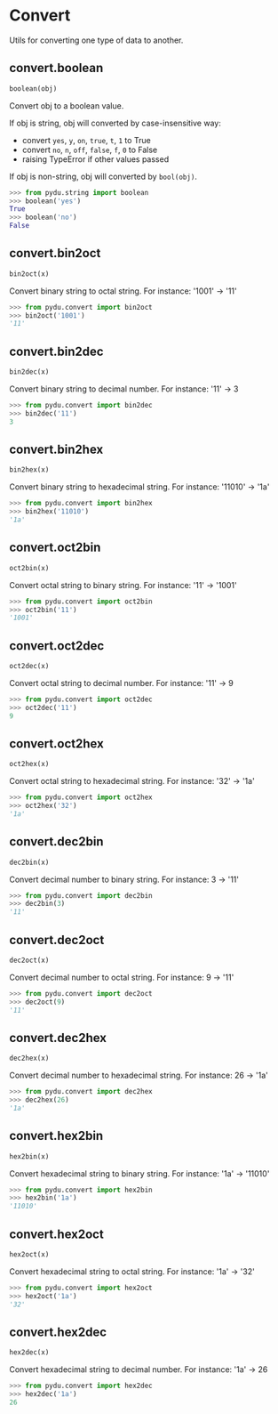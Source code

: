 # Convert

Utils for converting one type of data to another.


## convert.boolean
```python
boolean(obj)
```

Convert obj to a boolean value.

If obj is string, obj will converted by case-insensitive way:

* convert `yes`, `y`, `on`, `true`, `t`, `1` to True
* convert `no`, `n`, `off`, `false`, `f`, `0` to False
* raising TypeError if other values passed

If obj is non-string, obj will converted by `bool(obj)`.

```python
>>> from pydu.string import boolean
>>> boolean('yes')
True
>>> boolean('no')
False
```


## convert.bin2oct
```python
bin2oct(x)
```

Convert binary string to octal string.
For instance: '1001' -> '11'

```python
>>> from pydu.convert import bin2oct
>>> bin2oct('1001')
'11'
```


## convert.bin2dec
```python
bin2dec(x)
```

Convert binary string to decimal number.
For instance: '11' -> 3

```python
>>> from pydu.convert import bin2dec
>>> bin2dec('11')
3
```


## convert.bin2hex
```python
bin2hex(x)
```

Convert binary string to hexadecimal string.
For instance: '11010' -> '1a'

```python
>>> from pydu.convert import bin2hex
>>> bin2hex('11010')
'1a'
```


## convert.oct2bin
```python
oct2bin(x)
```

Convert octal string to binary string.
For instance: '11' -> '1001'

```python
>>> from pydu.convert import oct2bin
>>> oct2bin('11')
'1001'
```


## convert.oct2dec
```python
oct2dec(x)
```

Convert octal string to decimal number.
For instance: '11' -> 9

```python
>>> from pydu.convert import oct2dec
>>> oct2dec('11')
9
```


## convert.oct2hex
```python
oct2hex(x)
```

Convert octal string to hexadecimal string.
For instance: '32' -> '1a'

```python
>>> from pydu.convert import oct2hex
>>> oct2hex('32')
'1a'
```


## convert.dec2bin
```python
dec2bin(x)
```

Convert decimal number to binary string.
For instance: 3 -> '11'

```python
>>> from pydu.convert import dec2bin
>>> dec2bin(3)
'11'
```


## convert.dec2oct
```python
dec2oct(x)
```

Convert decimal number to octal string.
For instance: 9 -> '11'

```python
>>> from pydu.convert import dec2oct
>>> dec2oct(9)
'11'
```


## convert.dec2hex
```python
dec2hex(x)
```

Convert decimal number to hexadecimal string.
For instance: 26 -> '1a'

```python
>>> from pydu.convert import dec2hex
>>> dec2hex(26)
'1a'
```


## convert.hex2bin
```python
hex2bin(x)
```

Convert hexadecimal string to binary string.
For instance: '1a' -> '11010'

```python
>>> from pydu.convert import hex2bin
>>> hex2bin('1a')
'11010'
```


## convert.hex2oct
```python
hex2oct(x)
```

Convert hexadecimal string to octal string.
For instance: '1a' -> '32'

```python
>>> from pydu.convert import hex2oct
>>> hex2oct('1a')
'32'
```


## convert.hex2dec
```python
hex2dec(x)
```

Convert hexadecimal string to decimal number.
For instance: '1a' -> 26

```python
>>> from pydu.convert import hex2dec
>>> hex2dec('1a')
26
```
